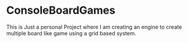 # ConsoleBoardGames

This is Just a personal Project where I am creating an engine to create multiple board like game using a grid based system.
